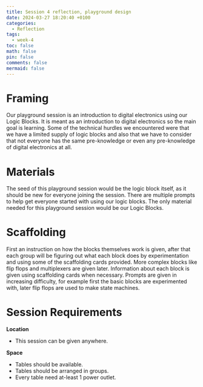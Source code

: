 ```yaml
---
title: Session 4 reflection, playground design
date: 2024-03-27 18:20:40 +0100
categories:
  - Reflection
tags:
  - week-4
toc: false
math: false
pin: false
comments: false
mermaid: false
---
```


# Framing

Our playground session is an introduction to digital electronics using our Logic Blocks. It is meant as an introduction to digital electronics so the main goal is learning. Some of the technical hurdles we encountered were that we have a limited supply of logic blocks and also that we have to consider that not everyone has the same pre-knowledge or even any pre-knowledge of digital electronics at all.

# Materials

The seed of this playground session would be the logic block itself, as it should be new for everyone joining the session.  There are multiple prompts to help get everyone started with using our logic blocks. The only material needed for this playground session would be our Logic Blocks.

# Scaffolding

First an instruction on how the blocks themselves work is given, after that each group will be figuring out what each block does by experimentation and using some of the scaffolding cards provided. More complex blocks like flip flops and multiplexers are given later. Information about each block is given using scaffolding cards when necessary. Prompts are given in increasing difficulty, for example first the basic blocks are experimented with, later flip flops are used to make state machines.

# Session Requirements

**Location**
* This session can be given anywhere.

**Space**
* Tables should be available.
* Tables should be arranged in groups.
* Every table need at-least 1 power outlet.